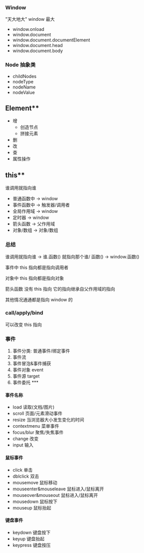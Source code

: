 ### Window

"天大地大" window 最大

- window.onload
- window.document
- window.document.documentElement
- window.document.head
- window.document.body

### Node 抽象类

- childNodes
- nodeType
- nodeName
- nodeValue

## Element\*\*

- 增
  - 创造节点
  - 拼接元素
- 删
- 改
- 查
- 属性操作

## this\*\*

谁调用就指向谁

- 普通函数中 -> window
- 事件函数中 -> 触发器/调用者
- 全局作用域 -> window
- 定时器 -> window
- 箭头函数 -> 父作用域
- 对象/数组 -> 对象/数组

### 总结

谁调用就指向谁 -> 谁.函数() 就指向那个谁/ 函数() -> window.函数()

事件中 this 指向都是指向调用者

对象中 this 指向都是指向对象

箭头函数 没有 this 指向 它的指向继承自父作用域的指向

其他情况通通都是指向 window 的

### call/apply/bind

可以改变 this 指向

### 事件

1. 事件分类: 普通事件/绑定事件
2. 事件流
3. 事件冒泡&事件捕获
4. 事件对象 event
5. 事件源 target
6. 事件委托 \*\*\*

#### 事件名称

- load 读取(文档/图片)
- scroll 页面/元素滑动事件
- resize 当浏览器大小发生变化的时间
- contextmenu 菜单事件
- focus/blur 聚焦/失焦事件
- change 改变
- input 输入

#### 鼠标事件

- click 单击
- dblclick 双击
- mousemove 鼠标移动
- mouseenter&mouseleave 鼠标进入/鼠标离开
- mouseover&mouseout 鼠标进入/鼠标离开
- mousedown 鼠标按下
- mouseup 鼠标抬起

#### 键盘事件

- keydown 键盘按下
- keyup 键盘抬起
- keypress 键盘按压
